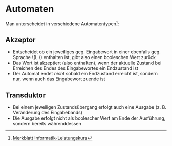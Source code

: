 # Automaten

Man unterscheidet in verschiedene Automatentypen[^robrecht]:

## Akzeptor
- Entscheidet ob ein jeweiliges geg. Eingabewort in einer ebenfalls geg. Sprache \\(L \\) enthalten ist,
gibt also einen booleschen Wert zurück
- Das Wort ist akzeptiert (also enthalten), wenn der aktuelle Zustand bei
Erreichen des Endes des Eingabewortes ein Endzustand ist
- Der Automat endet *nicht* sobald ein Endzustand erreicht ist, sondern nur, wenn auch das Eingabewort zuende ist

## Transduktor
- Bei einem jeweiligen Zustandsübergang erfolgt auch eine Ausgabe (z. B. Veränderung des Eingabebands)
- Die Ausgabe erfolgt nicht als boolescher Wert am Ende der Ausführung, sondern bereits währenddessen

[^robrecht]: [Merkblatt Informatik-Leistungskurs](https://patrick-robrecht.de/downloads/merkblatt-informatik-leistungskurs.pdf)
